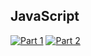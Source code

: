 ## JavaScript
[![Part 1](https://img.shields.io/badge/Part%201-0.116ms-informational)](https://adventofcode.com/2021/)
[![Part 2](https://img.shields.io/badge/Part%202-33.259ms-informational)](https://adventofcode.com/2021/)